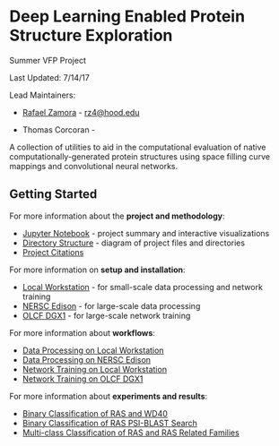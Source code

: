# Deep Learning Enabled Protein Structure Exploration

Summer VFP Project

Last Updated: 7/14/17

Lead Maintainers:

- [Rafael Zamora](https://github.com/rz4) - rz4@hood.edu

- Thomas Corcoran -

A collection of utilities to aid in the computational evaluation of native
computationally-generated protein structures using space filling curve mappings
and convolutional neural networks.

## Getting Started

For more information about the **project and methodology**:

- [Jupyter Notebook](notebooks/Deep-Learning-Enabled-Protein-Structure-Exploration.ipynb) - project summary and interactive visualizations
- [Directory Structure](docs/directory_structure.md) - diagram of project files and directories
- [Project Citations](docs/project_citations.md)

For more information on **setup and installation**:

- [Local Workstation](docs/setup_local.md) - for small-scale data processing and network training
- [NERSC Edison](docs/setup_nersc.md) - for large-scale data processing
- [OLCF DGX1](docs/setup_olcf.md) - for large-scale network training

For more information about **workflows**:

- [Data Processing on Local Workstation](docs/processing_workflow_local.md)
- [Data Processing on NERSC Edison](docs/processing_workflow_nersc.md)
- [Network Training on Local Workstation](docs/training_workflow_local.md)
- [Network Training on OLCF DGX1](docs/training_workflow_olcf.md)

For more information about **experiments and results**:

- [Binary Classification of RAS and WD40](reports/experiments/binary_classification.md)
- [Binary Classification of RAS PSI-BLAST Search](reports/experiments/blast_classification.md)
- [Multi-class Classification of RAS and RAS Related Families](reports/experiments/multi_classification.md)
